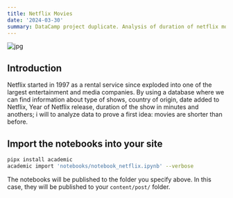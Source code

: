 ```yaml
---
title: Netflix Movies
date: '2024-03-30'
summary: DataCamp project duplicate. Analysis of duration of netflix movies through
---
```



<!-- ```python
from IPython.core.display import Image
Image('https://stock.adobe.com/search?k=movie+icon&asset_id=251510780')
``` -->

    
![jpg](movies.jpg)
    

<!-- ```python
print("Welcome to Academic!")
```

    Welcome to Academic! -->

## Introduction

Netflix started in 1997 as a rental service since exploded into one of the largest entertainment and media companies. By using a database where we can find information about type of shows, country of origin, date added to Netflix, Year of Netflix release, duration of the show in minutes and anothers; i will to analyze data to prove a first idea: movies are shorter than before. 

## Import the notebooks into your site

```bash
pipx install academic
academic import 'notebooks/notebook_netflix.ipynb' --verbose
```

The notebooks will be published to the folder you specify above. In this case, they will be published to your `content/post/` folder.
